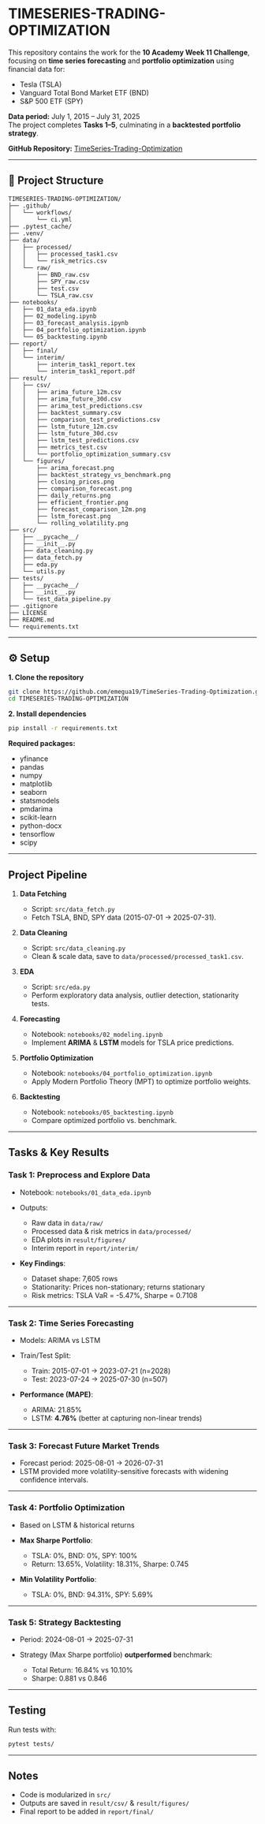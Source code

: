 
# TIMESERIES-TRADING-OPTIMIZATION

This repository contains the work for the **10 Academy Week 11 Challenge**, focusing on **time series forecasting** and **portfolio optimization** using financial data for:

- Tesla (TSLA)
- Vanguard Total Bond Market ETF (BND)
- S&P 500 ETF (SPY)

**Data period:** July 1, 2015 – July 31, 2025  
The project completes **Tasks 1–5**, culminating in a **backtested portfolio strategy**.

**GitHub Repository:** [TimeSeries-Trading-Optimization](https://github.com/emegua19/TimeSeries-Trading-Optimization)

---

## 📂 Project Structure

```plaintext
TIMESERIES-TRADING-OPTIMIZATION/
├── .github/
│   └── workflows/
│       └── ci.yml
├── .pytest_cache/
├── .venv/
├── data/
│   ├── processed/
│   │   ├── processed_task1.csv
│   │   └── risk_metrics.csv
│   └── raw/
│       ├── BND_raw.csv
│       ├── SPY_raw.csv
│       ├── test.csv
│       └── TSLA_raw.csv
├── notebooks/
│   ├── 01_data_eda.ipynb
│   ├── 02_modeling.ipynb
│   ├── 03_forecast_analysis.ipynb
│   ├── 04_portfolio_optimization.ipynb
│   └── 05_backtesting.ipynb
├── report/
│   ├── final/
│   └── interim/
│       ├── interim_task1_report.tex
│       └── interim_task1_report.pdf
├── result/
│   ├── csv/
│   │   ├── arima_future_12m.csv
│   │   ├── arima_future_30d.csv
│   │   ├── arima_test_predictions.csv
│   │   ├── backtest_summary.csv
│   │   ├── comparison_test_predictions.csv
│   │   ├── lstm_future_12m.csv
│   │   ├── lstm_future_30d.csv
│   │   ├── lstm_test_predictions.csv
│   │   ├── metrics_test.csv
│   │   └── portfolio_optimization_summary.csv
│   └── figures/
│       ├── arima_forecast.png
│       ├── backtest_strategy_vs_benchmark.png
│       ├── closing_prices.png
│       ├── comparison_forecast.png
│       ├── daily_returns.png
│       ├── efficient_frontier.png
│       ├── forecast_comparison_12m.png
│       ├── lstm_forecast.png
│       └── rolling_volatility.png
├── src/
│   ├── __pycache__/
│   ├── __init__.py
│   ├── data_cleaning.py
│   ├── data_fetch.py
│   ├── eda.py
│   └── utils.py
├── tests/
│   ├── __pycache__/
│   ├── __init__.py
│   └── test_data_pipeline.py
├── .gitignore
├── LICENSE
├── README.md
└── requirements.txt
````

---

## ⚙️ Setup

**1. Clone the repository**

```bash
git clone https://github.com/emegua19/TimeSeries-Trading-Optimization.git
cd TIMESERIES-TRADING-OPTIMIZATION
```

**2. Install dependencies**

```bash
pip install -r requirements.txt
```

**Required packages:**

* yfinance
* pandas
* numpy
* matplotlib
* seaborn
* statsmodels
* pmdarima
* scikit-learn
* python-docx
* tensorflow
* scipy

---

##  Project Pipeline

1. **Data Fetching**

   * Script: `src/data_fetch.py`
   * Fetch TSLA, BND, SPY data (2015-07-01 → 2025-07-31).

2. **Data Cleaning**

   * Script: `src/data_cleaning.py`
   * Clean & scale data, save to `data/processed/processed_task1.csv`.

3. **EDA**

   * Script: `src/eda.py`
   * Perform exploratory data analysis, outlier detection, stationarity tests.

4. **Forecasting**

   * Notebook: `notebooks/02_modeling.ipynb`
   * Implement **ARIMA** & **LSTM** models for TSLA price predictions.

5. **Portfolio Optimization**

   * Notebook: `notebooks/04_portfolio_optimization.ipynb`
   * Apply Modern Portfolio Theory (MPT) to optimize portfolio weights.

6. **Backtesting**

   * Notebook: `notebooks/05_backtesting.ipynb`
   * Compare optimized portfolio vs. benchmark.

---

##  Tasks & Key Results

### **Task 1: Preprocess and Explore Data**

* Notebook: `notebooks/01_data_eda.ipynb`
* Outputs:

  * Raw data in `data/raw/`
  * Processed data & risk metrics in `data/processed/`
  * EDA plots in `result/figures/`
  * Interim report in `report/interim/`
* **Key Findings**:

  * Dataset shape: 7,605 rows
  * Stationarity: Prices non-stationary; returns stationary
  * Risk metrics: TSLA VaR = -5.47%, Sharpe = 0.7108

---

### **Task 2: Time Series Forecasting**

* Models: ARIMA vs LSTM
* Train/Test Split:

  * Train: 2015-07-01 → 2023-07-21 (n=2028)
  * Test: 2023-07-24 → 2025-07-30 (n=507)
* **Performance (MAPE)**:

  * ARIMA: 21.85%
  * LSTM: **4.76%** (better at capturing non-linear trends)

---

### **Task 3: Forecast Future Market Trends**

* Forecast period: 2025-08-01 → 2026-07-31
* LSTM provided more volatility-sensitive forecasts with widening confidence intervals.

---

### **Task 4: Portfolio Optimization**

* Based on LSTM & historical returns
* **Max Sharpe Portfolio**:

  * TSLA: 0%, BND: 0%, SPY: 100%
  * Return: 13.65%, Volatility: 18.31%, Sharpe: 0.745
* **Min Volatility Portfolio**:

  * TSLA: 0%, BND: 94.31%, SPY: 5.69%

---

### **Task 5: Strategy Backtesting**

* Period: 2024-08-01 → 2025-07-31
* Strategy (Max Sharpe portfolio) **outperformed** benchmark:

  * Total Return: 16.84% vs 10.10%
  * Sharpe: 0.881 vs 0.846

---

##  Testing

Run tests with:

```bash
pytest tests/
```

---

##  Notes

* Code is modularized in `src/`
* Outputs are saved in `result/csv/` & `result/figures/`
* Final report to be added in `report/final/`